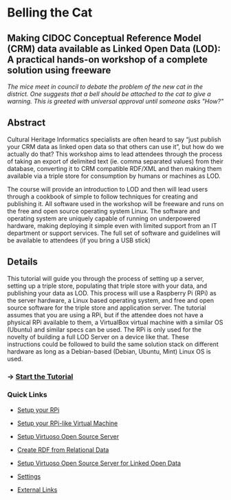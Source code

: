 Belling the Cat
===============
Making CIDOC Conceptual Reference Model (CRM) data available as Linked Open Data (LOD): A practical hands-on workshop of a complete solution using freeware
---------------

*The mice meet in council to debate the problem of the new cat in the district. One suggests that a bell should be attached to the cat to give a warning. This is greeted with universal approval until someone asks "How?"*

## Abstract
Cultural Heritage Informatics specialists are often heard to say “just publish your CRM data as linked open data so that others can use it”, but how do we actually do that? This workshop aims to lead attendees through the process of taking an export of delimited text (ie. comma separated values) from their database, converting it to CRM compatible RDF/XML and then making them available via a triple store for consumption by humans or machines as LOD.

The course will provide an introduction to LOD and then will lead users through a cookbook of simple to follow techniques for creating and publishing it. All software used in the workshop will be freeware and runs on the free and open source operating system Linux. The software and operating system are uniquely capable of running on underpowered hardware, making deploying it simple even with limited support from an IT department or support services. The full set of software and guidelines will be available to attendees (if you bring a USB stick)

## Details
This tutorial will guide you through the process of setting up a server, setting up a triple store, populating that triple store with your data, and publishing your data as LOD. This process will use a Raspberry Pi (RPi) as the server hardware, a Linux based operating system, and free and open source software for the triple store and application server. The tutorial assumes that you are using a RPi, but if the attendee does not have a physical RPi available to them, a VirtualBox virtual machine with a similar OS (Ubuntu) and similar specs can be used. The RPi is only used for the novelty of building a full LOD Server on a device like that. These instructions could be followed to build the same solution stack on different hardware as long as a Debian-based (Debian, Ubuntu, Mint) Linux OS is used.


### -> [Start the Tutorial](belling-the-cat-1)

### Quick Links
+ [Setup your RPi](belling-the-cat-1)
+ [Setup your RPi-like Virtual Machine](belling-the-cat-1_5)
+ [Setup Virtuoso Open Source Server](belling-the-cat-2)
+ [Create RDF from Relational Data](belling-the-cat-3)
+ [Setup Virtuoso Open Source Server for Linked Open Data](belling-the-cat-4)

+ [Settings](belling-the-cat-settings)
+ [External Links](belling-the-cat-links)
